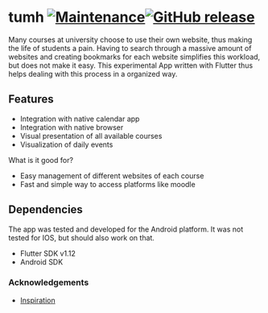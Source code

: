 


# tumh [![Maintenance](https://img.shields.io/badge/Maintained%3F-yes-green.svg)](https://github.com/Wegii/tumh/graphs/commit-activity)[![GitHub release](https://img.shields.io/github/v/release/Wegii/tumh?include_prereleases)](https://github.com/Wegii/tumh/releases)
Many courses at university choose to use their own website, thus making the life of students a pain. Having to search through a massive
amount of websites and creating bookmarks for each website simplifies this workload, but does not make it easy.
This experimental App written with Flutter thus helps dealing with this process in a organized way.

## Features
* Integration with native calendar app
* Integration with native browser
* Visual presentation of all available courses
* Visualization of daily events

What is it good for?
* Easy management of different websites of each course
* Fast and simple way to access platforms like moodle

## Dependencies
The app was tested and developed for the Android platform. It was not tested for IOS, but should also work on that.
* Flutter SDK v1.12
* Android SDK

### Acknowledgements
* [Inspiration](https://www.designbysie.com/)